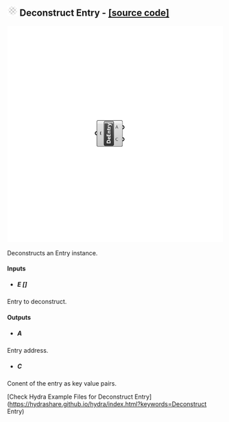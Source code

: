 ## ![](../../images/icons/Deconstruct_Entry.png) Deconstruct Entry - [[source code]](C:\Users\pkastner\Documents\GitHub\Eddy3D\UMCF/Deconstruct%20Entry.py)

![](../../images/components/Deconstruct_Entry.png)

Deconstructs an Entry instance.

#### Inputs
* ##### E []
Entry to deconstruct.

#### Outputs
* ##### A
Entry address.
* ##### C
Conent of the entry as key value pairs.


[Check Hydra Example Files for Deconstruct Entry](https://hydrashare.github.io/hydra/index.html?keywords=Deconstruct Entry)